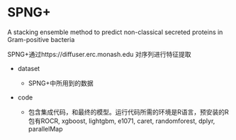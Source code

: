 # SPNG+
A stacking ensemble method to predict non-classical secreted proteins in Gram-positive bacteria

SPNG+通过https://diffuser.erc.monash.edu 对序列进行特征提取

- dataset
  - SPNG+中所用到的数据

- code
  - 包含集成代码，和最终的模型。运行代码所需的环境是R语言，预安装的R包有ROCR, xgboost, lightgbm, e1071, caret, randomforest, dplyr, parallelMap




